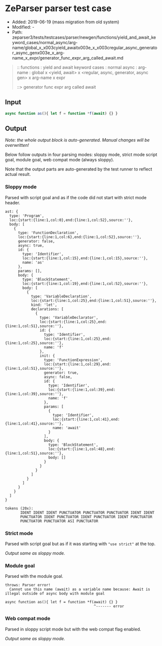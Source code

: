 # ZeParser parser test case

- Added: 2019-06-19 (mass migration from old system)
- Modified: -
- Path: zeparser3/tests/testcases/parser/newgen/functions/yield_and_await_keyword_cases/normal_async/arg-name/global_x_x003cyield_awaitx003e_x_x003cregular_async_generator_async_genx003e_x_arg-name_x_expr/generator_func_expr_arg_called_await.md

> :: functions : yield and await keyword cases : normal async : arg-name : global x <yield, await> x <regular, async, generator, async gen> x arg-name x expr
>
> ::> generator func expr arg called await

## Input

`````js
async function as(){ let f = function *f(await) {} }
`````

## Output

_Note: the whole output block is auto-generated. Manual changes will be overwritten!_

Below follow outputs in four parsing modes: sloppy mode, strict mode script goal, module goal, web compat mode (always sloppy).

Note that the output parts are auto-generated by the test runner to reflect actual result.

### Sloppy mode

Parsed with script goal and as if the code did not start with strict mode header.

`````
ast: {
  type: 'Program',
  loc:{start:{line:1,col:0},end:{line:1,col:52},source:''},
  body: [
    {
      type: 'FunctionDeclaration',
      loc:{start:{line:1,col:6},end:{line:1,col:52},source:''},
      generator: false,
      async: true,
      id: {
        type: 'Identifier',
        loc:{start:{line:1,col:15},end:{line:1,col:15},source:''},
        name: 'as'
      },
      params: [],
      body: {
        type: 'BlockStatement',
        loc:{start:{line:1,col:19},end:{line:1,col:52},source:''},
        body: [
          {
            type: 'VariableDeclaration',
            loc:{start:{line:1,col:25},end:{line:1,col:51},source:''},
            kind: 'let',
            declarations: [
              {
                type: 'VariableDeclarator',
                loc:{start:{line:1,col:25},end:{line:1,col:51},source:''},
                id: {
                  type: 'Identifier',
                  loc:{start:{line:1,col:25},end:{line:1,col:25},source:''},
                  name: 'f'
                },
                init: {
                  type: 'FunctionExpression',
                  loc:{start:{line:1,col:29},end:{line:1,col:51},source:''},
                  generator: true,
                  async: false,
                  id: {
                    type: 'Identifier',
                    loc:{start:{line:1,col:39},end:{line:1,col:39},source:''},
                    name: 'f'
                  },
                  params: [
                    {
                      type: 'Identifier',
                      loc:{start:{line:1,col:41},end:{line:1,col:41},source:''},
                      name: 'await'
                    }
                  ],
                  body: {
                    type: 'BlockStatement',
                    loc:{start:{line:1,col:48},end:{line:1,col:51},source:''},
                    body: []
                  }
                }
              }
            ]
          }
        ]
      }
    }
  ]
}

tokens (20x):
       IDENT IDENT IDENT PUNCTUATOR PUNCTUATOR PUNCTUATOR IDENT IDENT
       PUNCTUATOR IDENT PUNCTUATOR IDENT PUNCTUATOR IDENT PUNCTUATOR
       PUNCTUATOR PUNCTUATOR ASI PUNCTUATOR
`````

### Strict mode

Parsed with script goal but as if it was starting with `"use strict"` at the top.

_Output same as sloppy mode._

### Module goal

Parsed with the module goal.

`````
throws: Parser error!
  Cannot use this name (await) as a variable name because: Await is illegal outside of async body with module goal

async function as(){ let f = function *f(await) {} }
                                         ^------- error
`````


### Web compat mode

Parsed in sloppy script mode but with the web compat flag enabled.

_Output same as sloppy mode._
